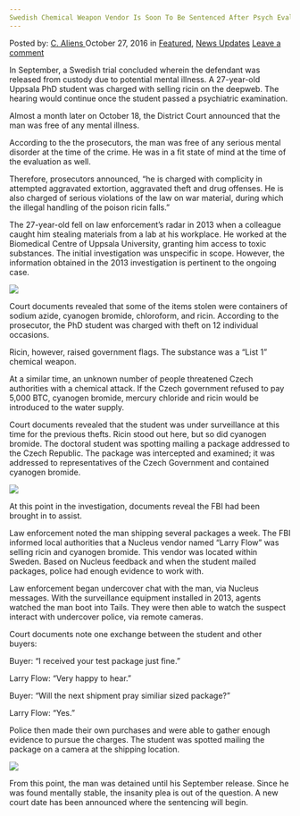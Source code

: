 ```yaml
---
Swedish Chemical Weapon Vendor Is Soon To Be Sentenced After Psych Evaluation
---
```

<article class="post-listing post-16082 post type-post status-publish format-standard has-post-thumbnail hentry  tag-chemical tag-evaluation tag-psych tag-sentenced tag-swedish tag-vendor tag-weapon">
    <div class="post-inner">
        <span>Posted by: <a href="https://www.deepdotweb.com/author/caliens/" title="">C. Aliens </a></span>
    <span>October 27, 2016</span>
    <span>in <a href="https://www.deepdotweb.com/category/deepdot-news/" rel="category tag">Featured</a>, <a href="https://www.deepdotweb.com/category/news-updates/" rel="category tag">News Updates</a></span>
    <span><a href="https://www.deepdotweb.com/2016/10/27/swedish-chemical-weapon-vendor-soon-sentenced-psych-evaluation/#respond">Leave a comment</a></span>
    </p>
    <div class="clear"></div>
    <div class="entry">
    <p>In September, a Swedish trial concluded wherein the defendant was released from custody due to potential mental illness. A 27-year-old Uppsala PhD student was charged with selling ricin on the deepweb. The hearing would continue once the student passed a psychiatric examination.</p>
    <p>Almost a month later on October 18, the District Court announced that the man was free of any mental illness.</p>
    <p>According to the the prosecutors, the man was free of any serious mental disorder at the time of the crime. He was in a fit state of mind at the time of the evaluation as well.</p>
    <p>Therefore, prosecutors announced, “he is charged with complicity in attempted aggravated extortion, aggravated theft and drug offenses. He is also charged of serious violations of the law on war material, during which the illegal handling of the poison ricin falls.”</p>
    <p>The 27-year-old fell on law enforcement’s radar in 2013 when a colleague caught him stealing materials from a lab at his workplace. He worked at the Biomedical Centre of Uppsala University, granting him access to toxic substances. The initial investigation was unspecific in scope. However, the information obtained in the 2013 investigation is pertinent to the ongoing case.</p>
    <p><img class="wp-image-16083 aligncenter" src="https://www.deepdotweb.com/wp-content/uploads/2016/10/word-image-17.jpeg" srcset="https://www.deepdotweb.com/wp-content/uploads/2016/10/word-image-17.jpeg 600w, https://www.deepdotweb.com/wp-content/uploads/2016/10/word-image-17-300x169.jpeg 300w" sizes="(max-width: 600px) 100vw, 600px"/></p>
    <p>Court documents revealed that some of the items stolen were containers of sodium azide, cyanogen bromide, chloroform, and ricin. According to the prosecutor, the PhD student was charged with theft on 12 individual occasions.</p>
    <p>Ricin, however, raised government flags. The substance was a “List 1” chemical weapon.</p>
    <p>At a similar time, an unknown number of people threatened Czech authorities with a chemical attack. If the Czech government refused to pay 5,000 BTC, cyanogen bromide, mercury chloride and ricin would be introduced to the water supply.</p>
    <p>Court documents revealed that the student was under surveillance at this time for the previous thefts. Ricin stood out here, but so did cyanogen bromide. The doctoral student was spotting mailing a package addressed to the Czech Republic. The package was intercepted and examined; it was addressed to representatives of the Czech Government and contained cyanogen bromide.</p>
    <p><img class="wp-image-16084 aligncenter" src="https://www.deepdotweb.com/wp-content/uploads/2016/10/word-image-18.jpeg" srcset="https://www.deepdotweb.com/wp-content/uploads/2016/10/word-image-18.jpeg 680w, https://www.deepdotweb.com/wp-content/uploads/2016/10/word-image-18-300x169.jpeg 300w" sizes="(max-width: 680px) 100vw, 680px"/></p>
    <p>At this point in the investigation, documents reveal the FBI had been brought in to assist.</p>
    <p>Law enforcement noted the man shipping several packages a week. The FBI informed local authorities that a Nucleus vendor named “Larry Flow” was selling ricin and cyanogen bromide. This vendor was located within Sweden. Based on Nucleus feedback and when the student mailed packages, police had enough evidence to work with.</p>
    <p>Law enforcement began undercover chat with the man, via Nucleus messages. With the surveillance equipment installed in 2013, agents watched the man boot into Tails. They were then able to watch the suspect interact with undercover police, via remote cameras.</p>
    <p>Court documents note one exchange between the student and other buyers:</p>
    <p>Buyer: &#8220;I received your test package just fine.&#8221;</p>
    <p>Larry Flow: &#8220;Very happy to hear.&#8221;</p>
    <p>Buyer: &#8220;Will the next shipment pray similiar sized package?&#8221;</p>
    <p>Larry Flow: &#8220;Yes.&#8221;</p>
    <p>Police then made their own purchases and were able to gather enough evidence to pursue the charges. The student was spotted mailing the package on a camera at the shipping location.</p>
    <p><img class="wp-image-16085 aligncenter" src="https://www.deepdotweb.com/wp-content/uploads/2016/10/word-image-19.jpeg" srcset="https://www.deepdotweb.com/wp-content/uploads/2016/10/word-image-19.jpeg 680w, https://www.deepdotweb.com/wp-content/uploads/2016/10/word-image-19-300x168.jpeg 300w" sizes="(max-width: 680px) 100vw, 680px"/></p>
    <p>From this point, the man was detained until his September release. Since he was found mentally stable, the insanity plea is out of the question. A new court date has been announced where the sentencing will begin.</p>
    </div>
    <span style="display:none"><a href="https://www.deepdotweb.com/tag/chemical/" rel="tag">chemical</a> <a href="https://www.deepdotweb.com/tag/evaluation/" rel="tag">evaluation</a> <a href="https://www.deepdotweb.com/tag/psych/" rel="tag">psych</a> <a href="https://www.deepdotweb.com/tag/sentenced/" rel="tag">sentenced</a> <a href="https://www.deepdotweb.com/tag/swedish/" rel="tag">swedish</a> <a href="https://www.deepdotweb.com/tag/vendor/" rel="tag">vendor</a> <a href="https://www.deepdotweb.com/tag/weapon/" rel="tag">weapon</a></span> <span style="display:none" class="updated">2016-10-27</span>
    <div style="display:none" class="vcard author" itemprop="author" itemscope itemtype="http://schema.org/Person"><strong class="fn" itemprop="name"><a href="https://www.deepdotweb.com/author/caliens/" title="Posts by C. Aliens" rel="author">C. Aliens</a></strong></div>
    </div>
</article>


